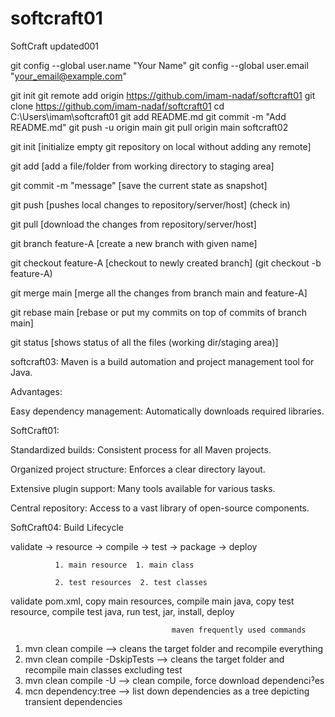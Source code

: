 # softcraft01
SoftCraft
updated001


git config --global user.name "Your Name"
git config --global user.email "your_email@example.com"

git init
git remote add origin https://github.com/imam-nadaf/softcraft01
git clone https://github.com/imam-nadaf/softcraft01
cd C:\Users\imam\softcraft01
git add README.md
git commit -m "Add README.md"
git push -u origin main
git pull origin main
softcraft02

git init [initialize empty git repository on local without adding any remote]

git add [add a file/folder from working directory to staging area]

git commit -m "message" [save the current state as snapshot]

git push [pushes local changes to repository/server/host] (check in)

git pull [download the changes from repository/server/host]

git branch feature-A [create a new branch with given name]

git checkout feature-A [checkout to newly created branch] (git checkout -b feature-A)

git merge main [merge all the changes from branch main and feature-A]

git rebase main [rebase or put my commits on top of commits of branch main]

git status [shows status of all the files (working dir/staging area)]

softcraft03:
Maven is a build automation and project management tool for Java.

Advantages:

Easy dependency management: Automatically downloads required libraries.

SoftCraft01:


Standardized builds: Consistent process for all Maven projects.

Organized project structure: Enforces a clear directory layout.

Extensive plugin support: Many tools available for various tasks.

Central repository: Access to a vast library of open-source components.


SoftCraft04:
Build Lifecycle

validate -> resource -> compile -> test -> package -> deploy

              1. main resource  1. main class
              
              2. test resources  2. test classes

validate pom.xml, copy main resources, compile main java, copy test resource, compile test java, run test, jar, install, deploy

                                        maven frequently used commands
1. mvn clean compile --> cleans the target folder and recompile everything
2. mvn clean compile -DskipTests --> cleans the target folder and recompile main classes excluding test
3. mvn clean compile -U --> clean compile, force download dependenciˀes
4. mcn dependency:tree --> list down dependencies as a tree depicting transient dependencies
